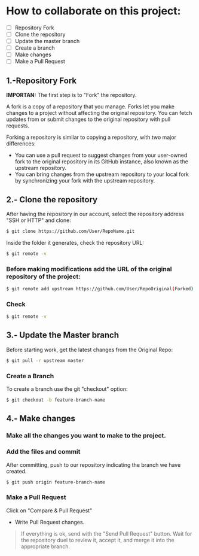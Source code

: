 # How to collaborate on this project: 

- [ ] Repository Fork
- [ ] Clone the repository
- [ ] Update the master branch
- [ ] Create a branch
- [ ] Make changes
- [ ] Make a Pull Request

## 1.-Repository Fork

**IMPORTAN:** The first step is to "Fork" the repository.

A fork is a copy of a repository that you manage. Forks let you make changes to a 
project without affecting the original repository. You can fetch updates from or 
submit changes to the original repository with pull requests.

Forking a repository is similar to copying a repository, with two major differences:

* You can use a pull request to suggest changes from your user-owned fork to the original repository in its GitHub instance, also known as the upstream repository.
* You can bring changes from the upstream repository to your local fork by synchronizing your fork with the upstream repository.



## 2.- Clone the repository

After having the repository in our account, select the repository address "SSH or HTTP" and clone:

```sh
$ git clone https://github.com/User/RepoName.git
```

Inside the folder it generates, check the repository URL:

```sh
$ git remote -v
```

### Before making modifications add the URL of the original repository of the project:

```sh
$ git remote add upstream https://github.com/User/RepoOriginal(Forked)
```

### Check

```sh
$ git remote -v
```


## 3.- Update the Master branch
Before starting work, get the latest changes from the Original Repo:

```sh
$ git pull -r upstream master
```

### Create a Branch
To create a branch use the git "checkout" option:

```sh
$ git checkout -b feature-branch-name
```


## 4.- Make changes

### Make all the changes you want to make to the project.

### Add the files and commit

After committing, push to our repository indicating the branch we have created.

```sh
$ git push origin feature-branch-name
```

### Make a Pull Request

Click on "Compare & Pull Request"


* Write Pull Request changes.

> If everything is ok, send with the "Send Pull Request" button. Wait for the repository duel to review it, accept it, and merge it into the appropriate branch.
